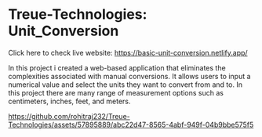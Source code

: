 # Treue-Technologies: Unit_Conversion

Click here to check live website: https://basic-unit-conversion.netlify.app/

In this project i created a web-based application that eliminates the complexities associated with manual conversions. It allows users to input a numerical value and select the units they want to convert from and to. In this project there are many range of measurement options such as centimeters, inches, feet, and meters.

https://github.com/rohitraj232/Treue-Technologies/assets/57895889/abc22d47-8565-4abf-949f-04b9bbe575f5

